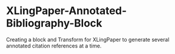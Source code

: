 # XLingPaper-Annotated-Bibliography-Block
Creating a block and Transform for XLingPaper to generate several annotated citation references at a time. 
